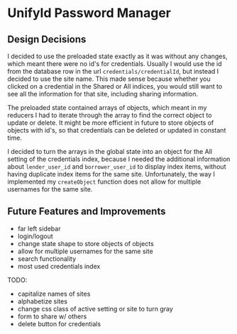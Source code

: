 # UnifyId Password Manager

## Design Decisions

I decided to use the preloaded state exactly as it was without any changes, which meant there were no id's for credentials. Usually I would use the id from the database row in the url `credentials/credentialId`, but instead I decided to use the site name. This made sense because whether you clicked on a credential in the Shared or All indices, you would still want to see all the information for that site, including sharing information.

The preloaded state contained arrays of objects, which meant in my reducers I had to iterate through the array to find the correct object to update or delete. It might be more efficient in future to store objects of objects with id's, so that credentials can be deleted or updated in constant time.

I decided to turn the arrays in the global state into an object for the All setting of the credentials index, because I needed the additional information about `lender_user_id` and `borrower_user_id` to display index items, without having duplicate index items for the same site. Unfortunately, the way I implemented my `createObject` function does not allow for multiple usernames for the same site.

## Future Features and Improvements

- far left sidebar
- login/logout
- change state shape to store objects of objects
- allow for multiple usernames for the same site
- search functionality
- most used credentials index

TODO:

- capitalize names of sites
- alphabetize sites
- change css class of active setting or site to turn gray
- form to share w/ others
- delete button for credentials
